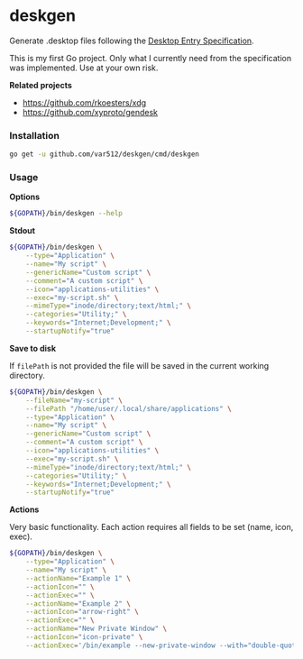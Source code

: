 # deskgen
 
Generate .desktop files following the [Desktop Entry Specification](https://specifications.freedesktop.org/desktop-entry-spec/desktop-entry-spec-latest.html).

This is my first Go project. Only what I currently need from the specification was implemented. Use at your own risk.

**Related projects**

- https://github.com/rkoesters/xdg
- https://github.com/xyproto/gendesk

### Installation

```sh
go get -u github.com/var512/deskgen/cmd/deskgen
```

### Usage

**Options**

```sh
${GOPATH}/bin/deskgen --help
```

**Stdout**

```sh
${GOPATH}/bin/deskgen \
    --type="Application" \
    --name="My script" \
    --genericName="Custom script" \
    --comment="A custom script" \
    --icon="applications-utilities" \
    --exec="my-script.sh" \
    --mimeType="inode/directory;text/html;" \
    --categories="Utility;" \
    --keywords="Internet;Development;" \
    --startupNotify="true"
```

**Save to disk**

If `filePath` is not provided the file will be saved in the current working directory.

```sh
${GOPATH}/bin/deskgen \
    --fileName="my-script" \
    --filePath "/home/user/.local/share/applications" \
    --type="Application" \
    --name="My script" \
    --genericName="Custom script" \
    --comment="A custom script" \
    --icon="applications-utilities" \
    --exec="my-script.sh" \
    --mimeType="inode/directory;text/html;" \
    --categories="Utility;" \
    --keywords="Internet;Development;" \
    --startupNotify="true"
```

**Actions**

Very basic functionality. Each action requires all fields to be set (name, icon, exec).

```sh
${GOPATH}/bin/deskgen \
    --type="Application" \
    --name="My script" \
    --actionName="Example 1" \
    --actionIcon="" \
    --actionExec="" \
    --actionName="Example 2" \
    --actionIcon="arrow-right" \
    --actionExec="" \
    --actionName="New Private Window" \
    --actionIcon="icon-private" \
    --actionExec='/bin/example --new-private-window --with="double-quotes" %u'
```
